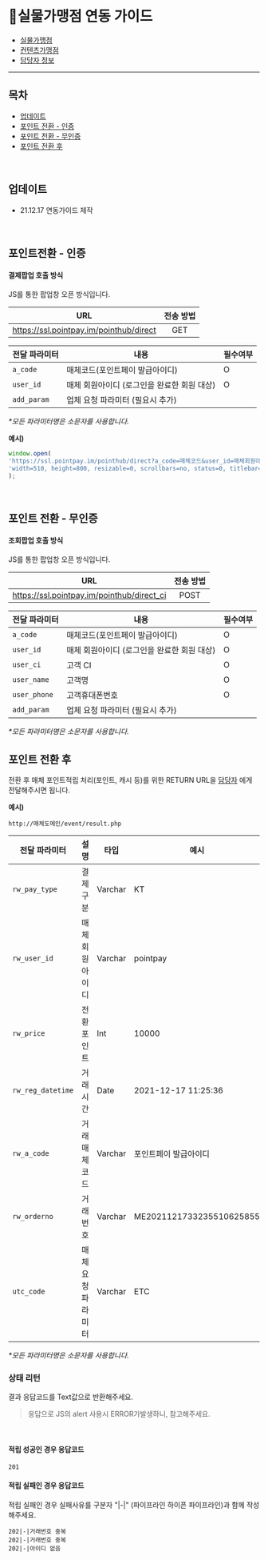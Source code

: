 # 📝실물가맹점 연동 가이드

- [실물가맹점](#실물가맹점-연동-가이드)   
- [컨텐츠가맹점](../../../guide-2/#컨텐츠가맹점-연동-가이드)   
- [담당자 정보](../../../Responsibility/#담당자-정보)   

---

## 목차
- [업데이트](#업데이트)   
- [포인트 전환 - 인증](#포인트전환---인증)   
- [포인트 전환 - 무인증](#포인트-전환---무인증)   
- [포인트 전환 후](#포인트-전환-후)   

<br/>

## 업데이트
- 21.12.17 연동가이드 제작

<br/>

## 포인트전환 - 인증

#### 결제팝업 호출 방식

JS를 통한 팝업창 오픈 방식입니다.

|URL|전송 방법|
|------|:---:|
|https://ssl.pointpay.im/pointhub/direct|GET|

|전달 파라미터|내용|필수여부|
|------|---|---|
|`a_code`|매체코드(포인트페이 발급아이디)|O|
|`user_id`|매체 회원아이디 (로그인을 완료한 회원 대상)|O|
|`add_param`|업체 요청 파라미터 (필요시 추가)||


 _*모든 파라미터명은 소문자를 사용합니다._


 **예시)**
 ```js
 window.open(
 'https://ssl.pointpay.im/pointhub/direct?a_code=매체코드&user_id=매체회원아이디', 
 'width=510, height=800, resizable=0, scrollbars=no, status=0, titlebar=0, toolbar=0, left=435, top=100' 
 );
 ```
<br/>

## 포인트 전환 - 무인증

#### 조회팝업 호출 방식

JS를 통한 팝업창 오픈 방식입니다.

|URL|전송 방법|
|------|:---:|
|https://ssl.pointpay.im/pointhub/direct_ci|POST|

|전달 파라미터|내용|필수여부|
|------|---|---|
|`a_code`|매체코드(포인트페이 발급아이디)|O|
|`user_id`|매체 회원아이디 (로그인을 완료한 회원 대상)|O|
|`user_ci`|고객 CI|O|
|`user_name`|고객명|O|
|`user_phone`|고객휴대폰번호|O|
|`add_param`|업체 요청 파라미터 (필요시 추가)|

 _*모든 파라미터명은 소문자를 사용합니다._


## 포인트 전환 후

전환 후 매체 포인트적립 처리(포인트, 캐시 등)를 위한 RETURN URL을
[담당자](../../../Responsibility/#담당자-정보) 에게 전달해주시면 됩니다.


 **예시)**
```
http://매체도메인/event/result.php
```

|전달 파라미터|설명|타입|예시|
|------|--------|------|------|
|`rw_pay_type`|결제구분|Varchar|KT|
|`rw_user_id`|매체 회원아이디|Varchar|pointpay
|`rw_price`|전환포인트|Int|10000
|`rw_reg_datetime`|거래시간|Date|2021-12-17 11:25:36
|`rw_a_code`|거래매체코드|Varchar|포인트페이 발급아이디
|`rw_orderno`|거래번호|Varchar|ME2021121733235510625855
|`utc_code`|매체 요청파라미터|Varchar|ETC

 _*모든 파라미터명은 소문자를 사용합니다._

### 상태 리턴

결과 응답코드를 Text값으로 반환해주세요.   
> 응답으로 JS의 alert 사용시 ERROR가발생하니, 참고해주세요.    
   
</br>

#### 적립 성공인 경우 응답코드
```
201
```

#### 적립 실패인 경우 응답코드 

적립 실패인 경우 실패사유를 구분자 "|-|" (파이프라인 하이픈 파이프라인)과 함께 작성해주세요.   
```
202|-|거래번호 중복
202|-|거래번호 중복   
202|-|아이디 없음
```



